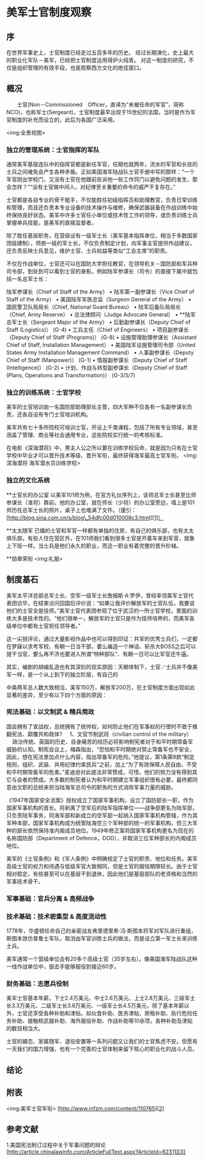 
# 美军士官制度观察

## 序

在世界军事史上，士官制度已经走过五百多年的历史。
经过长期演化，史上最大的职业化军队－美军，已经把士官制度运用得炉火纯青。
对这一制度的研究，不仅是组织管理的有效手段，也是观察西方文化的绝佳窗口。

## 概况
　　士官(Non－Commissioned　Officer，直译为“未被任命的军官”，简称NCO)，也称军士(Sergeant)，士官制度最早出现于15世纪的法国，当时是作为军官制度的补充而设立的，此后为各国广泛采用。

\<img:全景视图\>

### 独立的管理系统：士官指挥的军队

 通常美军基层连队中的指挥官都是新任军官，任期也就两年，流水的军官和长驻的士兵之间难免会产生各种矛盾。正如美国海军陆战队士官手册中写的那样：“一个军官刚出学校门，又没有士官在他跟前告诉他一些工作窍门以避免问题的发生，那会怎样？”“没有士官做中间人，对纪律至关重要的命令的威严不复存在。”

士官都是各自专业的骨干能手，不仅能胜任初级指挥员和助理教官，负责日常训练和管理，而且还负责本专业设备的技术操作与维修，确保武器装备在作战训练中始终保持良好状态。美军中许多士官任小单位或技术性工作的领导，或负责训练士兵掌握单兵技能，是美军的直接监督者。

除了胜任基层职务，在营级设有一级军士长（美军基本指挥单位，相当于多数国家团级建制），师旅一级的军士长，不仅负责制定计划，向军事主官提供作战建议，还负责反映士兵意见，维护士官、士兵权益等类似“工会主席”的职责。

不仅在作战单位，士官还可以在国防大学担任教官，在领导机关－国防部和军兵种司令部，到处到可以看到士官的身影。例如陆军参谋长（司令）的直接下属中就包括一名总军士长：

陆军参谋长（Chief of Staff of the Army）
•	陆军第一副参谋长（Vice Chief of Staff of the Army）
•	美国陆军军医总监（Surgeon General of the Army）
•	国民警卫队局局长（Chief, National Guard Bureau）
•	陆军后备队局局长（Chief, Army Reserve）
•	总法律顾问（Judge Advocate General）
•	**陆军总军士长（Sergeant Major of the Army）
•	后勤副参谋长（Deputy Chief of Staff (Logistics)） (G-4)
•	工兵主任（Chief of Engineers）
•	项目副参谋长（Deputy Chief of Staff (Programs)） (G-8)
•	设施管理助理参谋长（Assistant Chief of Staff, Installation Management）
•	美国陆军设施管理司令部（United States Army Installation Management Command）
•	人事副参谋长（Deputy Chief of Staff (Manpower)） (G-1)
•	情报副参谋长（Deputy Chief of Staff (Intelligence)） (G-2)
•	计划、作战与转型副参谋长（Deputy Chief of Staff (Plans, Operations and Transformation)） (G-3/5/7)




### 独立的训练系统：士官学校

美军的士官培训由一名国防部助理部长主管，四大军种不仅各有一名副参谋长负责，还各自设有专门士官培训机构。

美军共有七十多所院校可培训士官，开设上千类课程，包括了所有专业领域，甚至涵盖了管理、商业等社会通用专业，这些院校实行统一的考核标准。


在电影《深海潜将》中，男主人公之所以要在训练学校玩命，就是因为只有在士官学校中毕业才可以晋升技术等级、晋升军衔，最终获得海军最高士官军衔。
\<img:深海潜将 海军潜水员训练学校\>



### 独立的文化系统
**士官长的办公室
以美军101师为例，在官方礼仪序列上，该师总军士长甚至比师参谋长（准将）靠前。他的办公室，就在师长（少将）的办公室旁边，墙上是101师历任总军士长的照片，桌子上也堆满了文件。（援引：[http://blog.sina.com.cn/s/blog\_54dfc00d010008c3.html][1]）

**太太随军
已婚的士官和军官一样都有单独的住房，有自己的俱乐部，也有太太俱乐部。有些人住在营区外，在101师我们看到很多士官是开着车来到军营，就象上下班一样。当士兵是他们永久的职业，而这一职业有着完整的晋升阶梯。

**勋章荣衔
\<img:礼服\>


## 制度基石

美军太平洋总部总军士长、空军一级军士长詹姆斯·A·罗伊，曾经率领美军士官代表团访华，在结束访问回国后评价说：“如果让我评价解放军的士官队伍，我要说他们的士官全是技师。”美军士官代表团参观了位于武汉的一所士官学校，里面的训练大多是技术性的。“他们很单一，解放军的士官只是作为技师培养的，而美军各级单位中都有士官担任领导者。”

这一尖锐评论，通过大量影视作品中也可以得到印证：共军的优秀士兵们，一定都在梦寐以求考军校、有朝一日当干部，要么编造一个神话、斩杀大BOSS之后可以提干当官，要么再不济也要进入所谓“特种部队”、有朝一日可以比军官还牛逼。

其实，编剧的胡编乱造也有其深刻的现实原因：天朝体制下，士官／士兵并不像美军一样，是一个从上到下的独立阶层，有自己的

中美两军总人数大致相当，美军150万，解放军200万，在士官制度方面出现如此显著的差异，至少有以下四个方面的原因：

### 宪法基础：以文制武 & 精兵简政

 国会拥有了宣战权，总统拥有了统帅权，如何防止他们在军事权的行使时不致于推翻宪法、颠覆共和政体?
    1、文官节制武将（civilian control of the military）
    政治传统、英国的历史、自身痛苦的经历必将影响制宪者对于和平时期常备军威胁的认知。制宪会议上，梅森指出，“恐怕和平时期绝对禁止常备军也不安全，因此，想在宪法里加点什么内容，指出常备军的危险。”他提议，第1条第8款“制定规则，组织、武装、并用纪律约束民兵”之前，加上“为了有效保障人民自由，不受和平时期常备军的危害。”麦迪逊对此提法非常赞成，可惜，他们的努力没有得到其它与会者的赞成。大多数的制宪者认为和平时期建立军事组织很有必要，最终都同意由文职的总统来担当陆海军总司令的职务的方式消除军事力量的威胁。


《1947年国家安全法案》授权成立了国家军事机构，设立了国防部长一职，作为国家军事机构的首长。将剥离了空军后的陆军指挥单位——战争部更名为陆军部，只负责陆军事务，同海军部和新成立的空军部一起纳入国家军事机构管辖，作为其军种本部，国家军事机构成为统管陆海空三个军种部的统一的军事机构，但三大军种的部长依然保持准内阁成员地位。1949年修正案将国家军事机构更名为现在的名称国防部（Department of Defence，DOD），并取消三位军种部长的内阁成员地位。

美军的《士官条例》和《军人条例》中明确规定了士官的职责、地位和任务。美军高级士官的权力和待遇与低级军官大致相同，但是士官的服役期限较长。由于士官相对稳定，有些甚至可以在基层干到退休，因此他们是基层部队的老资格和当然的军事技术骨干。

### 军事基础：官兵分离 & 高频战争

### 技术基础：技术密集型 & 高度流动性
1778年，华盛顿任命自己的亲密战友弗里德里希·冯·斯图本将军对军队进行重组，斯图本效仿普鲁士军队，取消由军官训练士兵的做法，而是设立第一军士长来训练士兵。

美军通常一个营级单位会有20多个高级士官（35岁左右）。像美国海军陆战队这种一线作战单位中，狙击手能够服役到接近60岁。
### 财务基础：志愿兵役制
美军士官基本年薪，下士2.4万美元、中士2.6万美元、上士2.8万美元、三级军士长3.3万美元、二级军士长3.8万美元、一级军士长4.5万美元，除了基本年薪以外，士官还享受各种补助和津贴，如伙食补助、医务津贴、房租补助、执行危险任务补助、接触核武器补助、海外服役补助、作战补助等10余项，各种补助及津贴的数目相当大。

士官的婚恋、家属随军、退役安置等一系列问题又让我们的士官焦虑不安。但愿有一天我们的国力增强，也有一个完善的士官体制来留下核心的职业化的战斗人员。

## 结论




## 附表
\<img:美军士官军衔\>
[http://www.infzm.com/content/110765][2]

## 参考文献
1.美国宪法制订过程中关于军事问题的辩论
[http://article.chinalawinfo.com/ArticleFullText.aspx?ArticleId=82311][3]

[1]:	http://blog.sina.com.cn/s/blog_54dfc00d010008c3.html
[2]:	http://www.infzm.com/content/110765
[3]:	http://article.chinalawinfo.com/ArticleFullText.aspx?ArticleId=82311